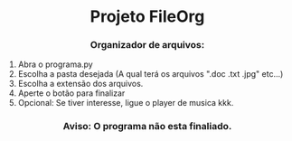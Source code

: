 <h1 align="center">Projeto FileOrg</h1>
  
  
<h3 align="center">Organizador de arquivos:</h3>
  
1. Abra o programa.py
2. Escolha a pasta desejada (A qual terá os arquivos ".doc .txt .jpg" etc...)
3. Escolha a extensão dos arquivos.
4. Aperte o botão para finalizar
5. Opcional: Se tiver interesse, ligue o player de musica kkk.

<h3 align="center">Aviso: O programa não esta finaliado.</h3>
 
 
